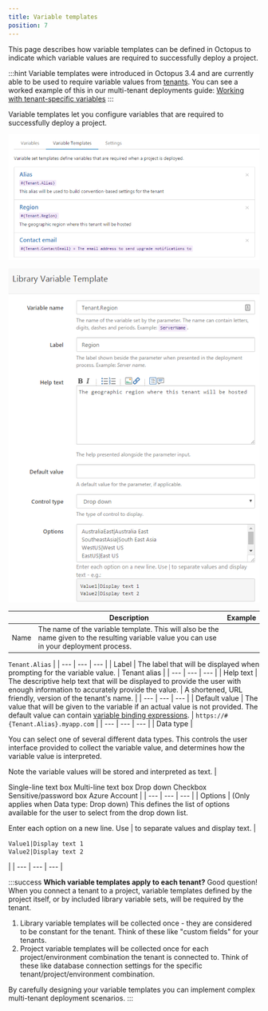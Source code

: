 ```yaml
---
title: Variable templates
position: 7
---
```



This page describes how variable templates can be defined in Octopus to indicate which variable values are required to successfully deploy a project.

:::hint
Variable templates were introduced in Octopus 3.4 and are currently able to be used to require variable values from [tenants](/docs/home/key-concepts/tenants.md). You can see a worked example of this in our multi-tenant deployments guide: [Working with tenant-specific variables](/docs/home/guides/multi-tenant-deployments/multi-tenant-deployment-guide/working-with-tenant-specific-variables.md)
:::


Variable templates let you configure variables that are required to successfully deploy a project.


![](/docs/images/5669366/5865564.png)


![](/docs/images/5669366/5865563.png?effects=drop-shadow)

|  | Description | Example |
| --- | --- | --- |
| Name | The name of the variable template. This will also be the name given to the resulting variable value you can use in your deployment process. | 

`Tenant.Alias`
 |
| --- | --- | --- |
| Label | The label that will be displayed when prompting for the variable value. | Tenant alias |
| --- | --- | --- |
| Help text | The descriptive help text that will be displayed to provide the user with enough information to accurately provide the value. | A shortened, URL friendly, version of the tenant's name. |
| --- | --- | --- |
| Default value | The value that will be given to the variable if an actual value is not provided. The default value can contain [variable binding expressions](/docs/home/deploying-applications/variables/binding-syntax.md). | `https://#{Tenant.Alias}.myapp.com` |
| --- | --- | --- |
| Data type | 

You can select one of several different data types. This controls the user interface provided to collect the variable value, and determines how the variable value is interpreted.


Note the variable values will be stored and interpreted as text.
 | 

Single-line text box
Multi-line text box
Drop down
Checkbox
Sensitive/password box
Azure Account
 |
| --- | --- | --- |
| Options | (Only applies when Data type: Drop down)
This defines the list of options available for the user to select from the drop down list. 

Enter each option on a new line. Use | to separate values and display text.
 | 
```
Value1|Display text 1
Value2|Display text 2
```
 |
| --- | --- | --- |

:::success
**Which variable templates apply to each tenant?**
Good question! When you connect a tenant to a project, variable templates defined by the project itself, or by included library variable sets, will be required by the tenant.

1. Library variable templates will be collected once - they are considered to be constant for the tenant. Think of these like "custom fields" for your tenants.
2. Project variable templates will be collected once for each project/environment combination the tenant is connected to. Think of these like database connection settings for the specific tenant/project/environment combination.



By carefully designing your variable templates you can implement complex multi-tenant deployment scenarios.
:::
